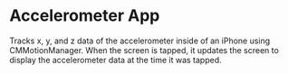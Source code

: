 # Accelerometer App

Tracks x, y, and z data of the accelerometer inside of an iPhone using CMMotionManager. When the screen is tapped, it updates the screen to display the accelerometer data at the time it was tapped.
